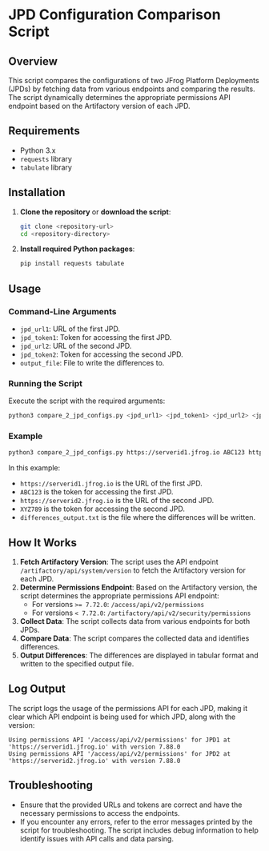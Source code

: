 # JPD Configuration Comparison Script

## Overview

This script compares the configurations of two JFrog Platform Deployments (JPDs) by fetching data from various endpoints and comparing the results. The script dynamically determines the appropriate permissions API endpoint based on the Artifactory version of each JPD.

## Requirements

- Python 3.x
- `requests` library
- `tabulate` library

## Installation

1. **Clone the repository** or **download the script**:
    ```sh
    git clone <repository-url>
    cd <repository-directory>
    ```

2. **Install required Python packages**:
    ```sh
    pip install requests tabulate
    ```

## Usage

### Command-Line Arguments

- `jpd_url1`: URL of the first JPD.
- `jpd_token1`: Token for accessing the first JPD.
- `jpd_url2`: URL of the second JPD.
- `jpd_token2`: Token for accessing the second JPD.
- `output_file`: File to write the differences to.

### Running the Script

Execute the script with the required arguments:

```sh
python3 compare_2_jpd_configs.py <jpd_url1> <jpd_token1> <jpd_url2> <jpd_token2> <output_file>
```

### Example

```sh
python3 compare_2_jpd_configs.py https://serverid1.jfrog.io ABC123 https://serverid2.jfrog.io XYZ789 differences_output.txt
```

In this example:
- `https://serverid1.jfrog.io` is the URL of the first JPD.
- `ABC123` is the token for accessing the first JPD.
- `https://serverid2.jfrog.io` is the URL of the second JPD.
- `XYZ789` is the token for accessing the second JPD.
- `differences_output.txt` is the file where the differences will be written.

## How It Works

1. **Fetch Artifactory Version**: The script uses the API endpoint `/artifactory/api/system/version` to fetch the Artifactory version for each JPD.
2. **Determine Permissions Endpoint**: Based on the Artifactory version, the script determines the appropriate permissions API endpoint:
   - For versions `>= 7.72.0`: `/access/api/v2/permissions`
   - For versions `< 7.72.0`: `/artifactory/api/v2/security/permissions`
3. **Collect Data**: The script collects data from various endpoints for both JPDs.
4. **Compare Data**: The script compares the collected data and identifies differences.
5. **Output Differences**: The differences are displayed in tabular format and written to the specified output file.

## Log Output

The script logs the usage of the permissions API for each JPD, making it clear which API endpoint is being used for which JPD, along with the version:

```plaintext
Using permissions API '/access/api/v2/permissions' for JPD1 at 'https://serverid1.jfrog.io' with version 7.88.0
Using permissions API '/access/api/v2/permissions' for JPD2 at 'https://serverid2.jfrog.io' with version 7.88.0
```

## Troubleshooting

- Ensure that the provided URLs and tokens are correct and have the necessary permissions to access the endpoints.
- If you encounter any errors, refer to the error messages printed by the script for troubleshooting. The script includes debug information to help identify issues with API calls and data parsing.